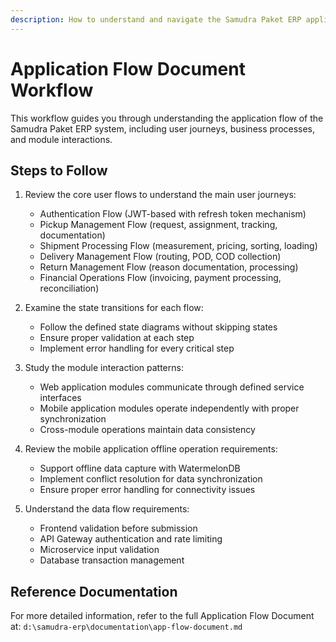 ```yaml
---
description: How to understand and navigate the Samudra Paket ERP application flow
---
```


# Application Flow Document Workflow

This workflow guides you through understanding the application flow of the Samudra Paket ERP system, including user journeys, business processes, and module interactions.

## Steps to Follow

1. Review the core user flows to understand the main user journeys:
   - Authentication Flow (JWT-based with refresh token mechanism)
   - Pickup Management Flow (request, assignment, tracking, documentation)
   - Shipment Processing Flow (measurement, pricing, sorting, loading)
   - Delivery Management Flow (routing, POD, COD collection)
   - Return Management Flow (reason documentation, processing)
   - Financial Operations Flow (invoicing, payment processing, reconciliation)

2. Examine the state transitions for each flow:
   - Follow the defined state diagrams without skipping states
   - Ensure proper validation at each step
   - Implement error handling for every critical step

3. Study the module interaction patterns:
   - Web application modules communicate through defined service interfaces
   - Mobile application modules operate independently with proper synchronization
   - Cross-module operations maintain data consistency

4. Review the mobile application offline operation requirements:
   - Support offline data capture with WatermelonDB
   - Implement conflict resolution for data synchronization
   - Ensure proper error handling for connectivity issues

5. Understand the data flow requirements:
   - Frontend validation before submission
   - API Gateway authentication and rate limiting
   - Microservice input validation
   - Database transaction management

## Reference Documentation

For more detailed information, refer to the full Application Flow Document at:
`d:\samudra-erp\documentation\app-flow-document.md`